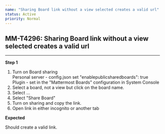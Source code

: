 ```yaml
---
name: "Sharing Board link without a view selected creates a valid url"
status: Active
priority: Normal
---
```


## MM-T4296: Sharing Board link without a view selected creates a valid url

---

**Step 1**

1. Turn on Board sharing\
   Personal server - config.json set "enablepublicsharedboards": true\
   Plugin - set in the "Mattermost Boards" configuration in System Console
2. Select a board, not a view but click on the board name.
3. Select ...
4. Select "Share Board"
5. Turn on sharing and copy the link.
6. Open link in either incognito or another tab

**Expected**

Should create a valid link.
